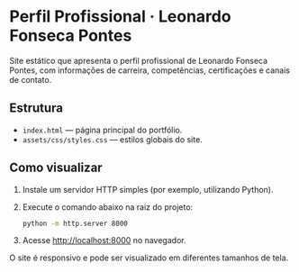 # Perfil Profissional · Leonardo Fonseca Pontes

Site estático que apresenta o perfil profissional de Leonardo Fonseca Pontes, com
informações de carreira, competências, certificações e canais de contato.

## Estrutura

- `index.html` — página principal do portfólio.
- `assets/css/styles.css` — estilos globais do site.

## Como visualizar

1. Instale um servidor HTTP simples (por exemplo, utilizando Python).
2. Execute o comando abaixo na raiz do projeto:

   ```bash
   python -m http.server 8000
   ```

3. Acesse <http://localhost:8000> no navegador.

O site é responsivo e pode ser visualizado em diferentes tamanhos de tela.
